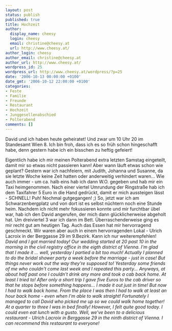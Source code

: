 ```yaml
---
layout: post
status: publish
published: true
title: Hochzeit
author:
  display_name: cheesy
  login: cheesy
  email: christine@cheesy.at
  url: http://www.cheesy.at/
author_login: cheesy
author_email: christine@cheesy.at
author_url: http://www.cheesy.at/
wordpress_id: 25
wordpress_url: http://www.cheesy.at/wordpress/?p=25
date: '2006-10-13 00:00:00 +0100'
date_gmt: '2006-10-12 22:00:00 +0100'
categories:
- Feste
- Familie
- Freunde
- Restaurant
- Hochzeit
- Junggesellenabschied
- Polterabend
comments: []
---
```

<!--:de--><!-- 2467-->David und ich haben heute geheiratet! Und zwar um 10 Uhr 20 im Standesamt Wien 8. Ich bin froh, dass ich es so früh schon hingeschafft habe, denn gestern habe ich ein bisschen zu heftig gefeiert!
Eigentlich habe ich mir meinen Polterabend extra letzten Samstag eingeteilt, damit mir so etwas nicht passieren kann! Aber wann läuft etwas schon wie geplant? Gestern war ich nachfeiern, mit Judith, Johanna und Susanne, da sie letzte Woche keine Zeit hatten oder anderweitig verhindert waren... Wie auch immer - um ca. halb eins hab ich dann W.O. gegeben und hab mir ein Taxi heimgenommen. Nach einer viertel Umrundung der Ringstraße hab ich dem Taxifahrer 5 Euro in die Hand gedrückt, damit er mich aussteigen lässt - SCHNELL!
Puh! Nochmal gutgegangen! ;) So, jetzt war ich am Schwarzenbergplatz und von dort ist es selbst nüchtern noch eine Stunde heim. Nachdem ich nicht mehr fokussieren konnte und mir furchtbar übel war, hab ich den David angerufen, der mich dann glücklicherweise abgeholt hat. Um dreiviertel 3 war ich dann im Bett.
Überraschenderweise ging es mir recht gut am heutigen Tag. Auch das Essen hat mir hervorragend geschmeckt. Wir waren aber auch in einem hervorragenden Lokal - Ulrich Lacroix in der Berggasse 29 im 9.Bezirk. Kann ich nur weiterempfehlen!<!--:--><!--:en--> _David and I got married today! Our wedding started at 20 past 10 in the morning in the civil registry office in the eigth district of Vienna. I'm glad that I made it ... well, yesterday I partied a bit too much!
Actually I planned to do the bridal shower party a week before the marriage - just in case! But things never work out the way they're supposed to! Yesterday some friends of me who couldn't come last week and I repeated this party...
Anyways, at about half past one I couldn't drink any more and took a cab back home. At least I tried to! After only a short trip I gave five Euros to the cab driver so that he stops before something happens..._
_I made it out just in time! But now I had to walk back home. From the place I was then I had to walk at least an hour back home - even when I'm able to walk straight! Fortunately I managed to call David who picked me up so we could walk home together! At a quarter to three I was in bed finally!_
_However, I felt quite good today. I could even eat lunch with a gusto. Well, we've been to a delicious restaurant - Ulrich Lacroix in Berggasse 29 in the ninth district of Vienna. I can recommend this restaurant to everyone!_
<!--:-->
